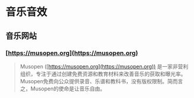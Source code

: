 # 音乐音效

## 音乐网站

### [https://musopen.org](https://musopen.org)

> Musopen ([https://musopen.org](https://musopen.org)) 是一家非营利组织，专注于通过创建免费资源和教育材料来改善音乐的获取和曝光率。
> Musopen免费向公众提供录音、乐谱和教科书，没有版权限制。简而言之，Musopen的使命是让音乐自由。
